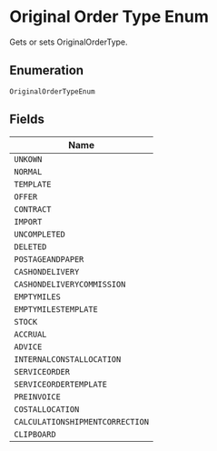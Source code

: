 
# Original Order Type Enum

Gets or sets OriginalOrderType.

## Enumeration

`OriginalOrderTypeEnum`

## Fields

| Name |
|  --- |
| `UNKOWN` |
| `NORMAL` |
| `TEMPLATE` |
| `OFFER` |
| `CONTRACT` |
| `IMPORT` |
| `UNCOMPLETED` |
| `DELETED` |
| `POSTAGEANDPAPER` |
| `CASHONDELIVERY` |
| `CASHONDELIVERYCOMMISSION` |
| `EMPTYMILES` |
| `EMPTYMILESTEMPLATE` |
| `STOCK` |
| `ACCRUAL` |
| `ADVICE` |
| `INTERNALCONSTALLOCATION` |
| `SERVICEORDER` |
| `SERVICEORDERTEMPLATE` |
| `PREINVOICE` |
| `COSTALLOCATION` |
| `CALCULATIONSHIPMENTCORRECTION` |
| `CLIPBOARD` |

